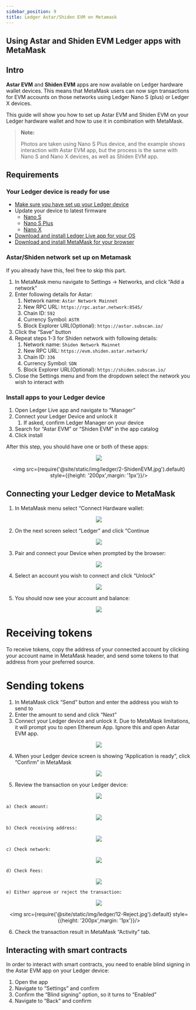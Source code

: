 ```yaml
---
sidebar_position: 9
title: Ledger Astar/Shiden EVM on Metamask
---
```


## Using Astar and Shiden EVM Ledger apps with MetaMask

## Intro

**Astar EVM** and **Shiden EVM** apps are now available on Ledger hardware wallet devices. This means that MetaMask users can now sign transactions for EVM accounts on those networks using Ledger Nano S (plus) or Ledger X devices.

This guide will show you how to set up Astar EVM and Shiden EVM on your Ledger hardware wallet and how to use it in combination with MetaMask.

> **Note:**
>
> Photos are taken using Nano S Plus device, and the example shows interaction with Astar EVM app, but the process is the same with Nano S and Nano X devices, as well as Shiden EVM app.

## Requirements

### Your Ledger device is ready for use

- [Make sure you have set up your Ledger device](https://support.ledger.com/hc/en-us/articles/360000613793?docs=true)
- Update your device to latest firmware
  - [Nano S](https://support.ledger.com/hc/en-us/articles/360002731113?docs=true)
  - [Nano S Plus](https://support.ledger.com/hc/en-us/articles/4445777839901?docs=true)
  - [Nano X](https://support.ledger.com/hc/en-us/articles/360013349800?docs=true)
- [Download and install Ledger Live app for your OS](https://support.ledger.com/hc/en-us/articles/4404389606417-Download-and-install-Ledger-Live?docs=true)
- [Download and install MetaMask for your browser](https://metamask.io/download/)

### Astar/Shiden network set up on Metamask

If you already have this, feel free to skip this part.

1. In MetaMask menu navigate to Settings → Networks, and click “Add a network”
2. Enter following details for Astar:
   1. Network name: `Astar Network Mainnet`
   2. New RPC URL: `https://rpc.astar.network:8545/`
   3. Chain ID: `592`
   4. Currency Symbol: `ASTR`
   5. Block Explorer URL(Optional): `https://astar.subscan.io/`
3. Click the “Save” button
4. Repeat steps 1-3 for Shiden network with following details:
   1. Network name: `Shiden Network Mainnet`
   2. New RPC URL: `https://evm.shiden.astar.network/`
   3. Chain ID: `336`
   4. Currency Symbol: `SDN`
   5. Block Explorer URL(Optional): `https://shiden.subscan.io/`
5. Close the Settings menu and from the dropdown select the network you wish to interact with

### Install apps to your Ledger device

1. Open Ledger Live app and navigate to “Manager”
2. Connect your Ledger Device and unlock it
   1. If asked, confirm Ledger Manager on your device
3. Search for “Astar EVM” or “Shiden EVM” in the app catalog
4. Click install

After this step, you should have one or both of these apps:

<center>
<div style={{display: 'flex', justifyContent: 'center'}}>
<img src={require('@site/static/img/ledger/1-AstarEVM.jpg').default} style={{height: '200px',margin: '1px'}}/>

<img src={require('@site/static/img/ledger/2-ShidenEVM.jpg').default} style={{height: '200px',margin: '1px'}}/>

</div>
</center>

## Connecting your Ledger device to MetaMask

1. In MetaMask menu select “Connect Hardware wallet:

<center>
<img src={require('@site/static/img/ledger/connect_hw_wallet.png').default} style={{height: "400px"}}/>
</center>

2. On the next screen select “Ledger” and click “Continue

<center>
<img src={require('@site/static/img/ledger/select_ledger.png').default} style={{height: "400px"}}/>
</center>

3. Pair and connect your Device when prompted by the browser:

<center>
<img src={require('@site/static/img/ledger/pair_hid.png').default} style={{height: "400px"}}/>
</center>

4. Select an account you wish to connect and click “Unlock”

<center>
<img src={require('@site/static/img/ledger/select_acc.png').default} style={{height: "400px"}}/>
</center>

5. You should now see your account and balance:

<center>
<img src={require('@site/static/img/ledger/acc_balance.png').default} style={{height: "400px"}}/>
</center>

# Receiving tokens

To receive tokens, copy the address of your connected account by clicking your account name in MetaMask header, and send some tokens to that address from your preferred source.

# Sending tokens

1. In MetaMask click “Send” button and enter the address you wish to send to
2. Enter the amount to send and click “Next”
3. Connect your Ledger device and unlock it. Due to MetaMask limitations, it will prompt you to open Ethereum App. Ignore this and open Astar EVM app.

<center>
<img src={require('@site/static/img/ledger/confirm_tx.png').default} style={{height: "400px"}}/>
</center>

4. When your Ledger device screen is showing “Application is ready”, click “Confirm” in MetaMask

<center>
<img src={require('@site/static/img/ledger/3-ApplicationIsReady.jpg').default} style={{height: '200px',margin: '1px'}}/>
</center>

5. Review the transaction on your Ledger device:

<center>
<img src={require('@site/static/img/ledger/4-ReviewTransaction.jpg').default} style={{height: '200px',margin: '1px'}}/>
</center>

    a) Check amount:

<center>
<img src={require('@site/static/img/ledger/5-AmountASTR1.jpg').default} style={{height: '200px',margin: '1px'}}/>
</center>

    b) Check receiving address:

<center>
<img src={require('@site/static/img/ledger/6-Address.jpg').default} style={{height: '200px',margin: '1px'}}/>
</center>

    c) Check network:

<center>
<img src={require('@site/static/img/ledger/7-Network_Astar.jpg').default} style={{height: '200px',margin: '1px'}}/>
</center>

    d) Check Fees:

<center>
<img src={require('@site/static/img/ledger/9-MaxFees_ASTR.jpg').default} style={{height: '200px',margin: '1px'}}/>
</center>

    e) Either approve or reject the transaction:

<center>
<div style={{display: 'flex', justifyContent: 'center'}}>
<img src={require('@site/static/img/ledger/11-AcceptAndSend.jpg').default} style={{height: '200px',margin: '1px'}}/>

<img src={require('@site/static/img/ledger/12-Reject.jpg').default} style={{height: '200px',margin: '1px'}}/>

</div>
</center>

6. Check the transaction result in MetaMask “Activity” tab.

## Interacting with smart contracts

In order to interact with smart contracts, you need to enable blind signing in the Astar EVM app on your Ledger device:

1. Open the app
2. Navigate to “Settings” and confirm
3. Confirm the “Blind signing” option, so it turns to “Enabled”
4. Navigate to “Back” and confirm
